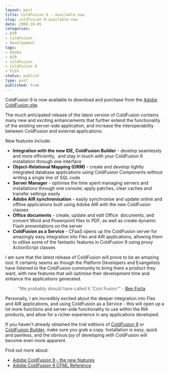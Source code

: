 ```yaml
---
layout: post
title: ColdFusion 9 - available now
slug: coldfusion-9-available-now
date: 2009-10-05
categories:
- AIR
- ColdFusion
- Development
tags:
- Adobe
- AIR
- ColdFusion
- ColdFusion 9
- FLEX
status: publish
type: post
published: true
---
```

<p>ColdFusion 9 is now available to download and purchase from the <a title="Adobe ColdFusion 9" href="http://www.adobe.com/products/coldfusion/" target="_blank">Adobe ColdFusion site</a>.</p>
<p>The much anticipated release of the latest version of ColdFusion contains many new and exciting enhancements that further extend the functionality of the existing server-side application, and increase the interoperability between ColdFusion and external applications.</p>
<p>New features include:</p>
<ul>
<li><strong>Integration with the new IDE, ColdFusion Builder</strong> - develop seamlessly and more efficiently,  and stay in touch with your ColdFusion 9 installation through one interface</li>
<li><strong>Object-Relational Mapping (ORM)</strong> - create and develop tightly integrated database applications using ColdFusion Components without writing a single line of SQL code</li>
<li><strong>Server Manager</strong> - optimise the time spent managing servers and installations through one console; apply patches, clear caches and transfer settings easily</li>
<li><strong>Adobe AIR synchronisation</strong> - easily synchronise and update online and offline applications built using Adobe AIR with the new ColdFusion classes</li>
<li><strong>Office documents</strong> - create, update and edit Office  documents, and convert Word and Powerpoint files to PDF, as well as create dynamic Flash presentations on the server</li>
<li><strong>ColdFusion as a Service</strong> - CFaaS opens up the ColdFusion server for amazingly easy integration into Flex and AIR applications, allowing them to utilise some of the fantastic features in ColdFusion 9 using proxy ActionScript classes</li>
</ul>
<p>I am sure that the latest release of ColdFusion will prove to be an amazing tool. It certainly seems as though the Platform Developers and Evangelists have listened to the ColdFusion community to bring them a product they want, with new features that will optimise their development time and enhance the applications generated.</p>
<blockquote><p>"We probably should have called it 'Cool Fusion'" - <a title="Ben Forta" href="http://www.forta.com/" target="_blank">Ben Forta</a></p></blockquote>
<p>Personally, I am incredibly excited about the deeper integration into Flex and AIR applications, and using ColdFusion as a Service - this will open up a lot more functions and server-side functionality to use within the RIA products, and allow for a richer experience in any applications developed.</p>
<p>If you haven't already obtained the trial editions of <a title="ColdFusion 9 Trial Edition" href="http://www.adobe.com/cfusion/tdrc/index.cfm?product=coldfusion" target="_blank">ColdFusion 9</a> or <a title="ColdFusion Builder Trail Version" href="http://labs.adobe.com/technologies/coldfusionbuilder/" target="_blank">ColdFusion Builder</a>, make sure you grab a copy. Installation is easy, quick and painless, and the obvious joy of developing with ColdFusion will become even more apparent.</p>
<p>Find out more about:</p>
<ul>
<li><a title="Adobe ColdFusion 9 new features" href="http://www.adobe.com/products/coldfusion/features/index.html" target="_blank">Adobe ColdFusion 9 - the new features</a></li>
<li><a title="Adobe ColdFusion 9 CFML Reference Livedocs" href="http://help.adobe.com/en_US/ColdFusion/9.0/CFMLRef/index.html" target="_blank">Adobe ColdFusion 9 CFML Reference</a></li>
</ul>
